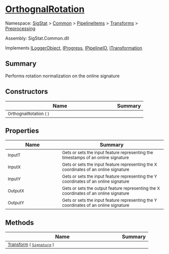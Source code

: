 # [OrthognalRotation](./OrthognalRotation.md)

Namespace: [SigStat]() > [Common](./../../../README.md) > [PipelineItems]() > [Transforms]() > [Preprocessing](./README.md)

Assembly: SigStat.Common.dll

Implements [ILoggerObject](./../../../ILoggerObject.md), [IProgress](./../../../Helpers/IProgress.md), [IPipelineIO](./../../../Pipeline/IPipelineIO.md), [ITransformation](./../../../ITransformation.md)

## Summary
Performs rotation normalization on the online signature

## Constructors

| Name | Summary | 
| --- | --- | 
| <sub>OrthognalRotation (  )</sub><img style="cursor:not-allowed;" width=200/>| <sub></sub>| <br>


## Properties

| Name | Summary | 
| --- | --- | 
| <sub>InputT</sub><img style="cursor:not-allowed;" width=200/>| <sub>Gets or sets the input feature representing the timestamps of an online signature</sub>| <br>
| <sub>InputX</sub><img style="cursor:not-allowed;" width=200/>| <sub>Gets or sets the input feature representing the X coordinates of an online signature</sub>| <br>
| <sub>InputY</sub><img style="cursor:not-allowed;" width=200/>| <sub>Gets or sets the input feature representing the Y coordinates of an online signature</sub>| <br>
| <sub>OutputX</sub><img style="cursor:not-allowed;" width=200/>| <sub>Gets or sets the output feature representing the X coordinates of an online signature</sub>| <br>
| <sub>OutputY</sub><img style="cursor:not-allowed;" width=200/>| <sub>Gets or sets the input feature representing the Y coordinates of an online signature</sub>| <br>


## Methods

| Name | Summary | 
| --- | --- | 
| <sub>[Transform](./Methods/OrthognalRotation-100663807.md) ( [`Signature`](./../../../Signature.md) )</sub><img style="cursor:not-allowed;" width=200/>| <sub></sub>| <br>


